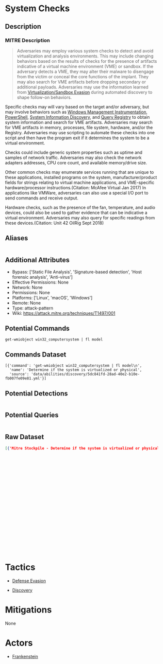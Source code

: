 
# System Checks

## Description

### MITRE Description

> Adversaries may employ various system checks to detect and avoid virtualization and analysis environments. This may include changing behaviors based on the results of checks for the presence of artifacts indicative of a virtual machine environment (VME) or sandbox. If the adversary detects a VME, they may alter their malware to disengage from the victim or conceal the core functions of the implant. They may also search for VME artifacts before dropping secondary or additional payloads. Adversaries may use the information learned from [Virtualization/Sandbox Evasion](https://attack.mitre.org/techniques/T1497) during automated discovery to shape follow-on behaviors. 

Specific checks may will vary based on the target and/or adversary, but may involve behaviors such as [Windows Management Instrumentation](https://attack.mitre.org/techniques/T1047), [PowerShell](https://attack.mitre.org/techniques/T1059/001), [System Information Discovery](https://attack.mitre.org/techniques/T1082), and [Query Registry](https://attack.mitre.org/techniques/T1012) to obtain system information and search for VME artifacts. Adversaries may search for VME artifacts in memory, processes, file system, hardware, and/or the Registry. Adversaries may use scripting to automate these checks  into one script and then have the program exit if it determines the system to be a virtual environment. 

Checks could include generic system properties such as uptime and samples of network traffic. Adversaries may also check the network adapters addresses, CPU core count, and available memory/drive size. 

Other common checks may enumerate services running that are unique to these applications, installed programs on the system, manufacturer/product fields for strings relating to virtual machine applications, and VME-specific hardware/processor instructions.(Citation: McAfee Virtual Jan 2017) In applications like VMWare, adversaries can also use a special I/O port to send commands and receive output. 
 
Hardware checks, such as the presence of the fan, temperature, and audio devices, could also be used to gather evidence that can be indicative a virtual environment. Adversaries may also query for specific readings from these devices.(Citation: Unit 42 OilRig Sept 2018)

## Aliases

```

```

## Additional Attributes

* Bypass: ['Static File Analysis', 'Signature-based detection', 'Host forensic analysis', 'Anti-virus']
* Effective Permissions: None
* Network: None
* Permissions: None
* Platforms: ['Linux', 'macOS', 'Windows']
* Remote: None
* Type: attack-pattern
* Wiki: https://attack.mitre.org/techniques/T1497/001

## Potential Commands

```
get-wmiobject win32_computersystem | fl model
```

## Commands Dataset

```
[{'command': 'get-wmiobject win32_computersystem | fl model\n',
  'name': 'Determine if the system is virtualized or physical',
  'source': 'data/abilities/discovery/5dc841fd-28ad-40e2-b10e-fb007fe09e81.yml'}]
```

## Potential Detections

```json

```

## Potential Queries

```json

```

## Raw Dataset

```json
[{'Mitre Stockpile - Determine if the system is virtualized or physical': {'description': 'Determine '
                                                                                          'if '
                                                                                          'the '
                                                                                          'system '
                                                                                          'is '
                                                                                          'virtualized '
                                                                                          'or '
                                                                                          'physical',
                                                                           'id': '5dc841fd-28ad-40e2-b10e-fb007fe09e81',
                                                                           'name': 'Virtual '
                                                                                   'or '
                                                                                   'Real',
                                                                           'platforms': {'windows': {'psh': {'command': 'get-wmiobject '
                                                                                                                        'win32_computersystem '
                                                                                                                        '| '
                                                                                                                        'fl '
                                                                                                                        'model\n'}}},
                                                                           'tactic': 'discovery',
                                                                           'technique': {'attack_id': 'T1497.001',
                                                                                         'name': 'Virtualization/Sandbox '
                                                                                                 'Evasion: '
                                                                                                 'System '
                                                                                                 'Checks'}}}]
```

# Tactics


* [Defense Evasion](../tactics/Defense-Evasion.md)

* [Discovery](../tactics/Discovery.md)
    

# Mitigations

None

# Actors


* [Frankenstein](../actors/Frankenstein.md)


